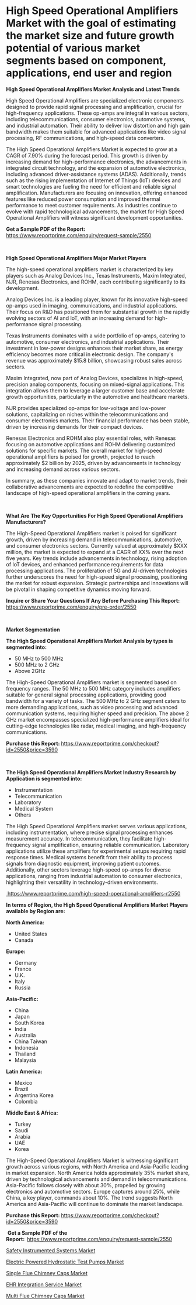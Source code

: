 <p><h1>High Speed Operational Amplifiers Market with the goal of estimating the market size and future growth potential of various market segments based on component, applications, end user and region</h1></p><p><strong>High Speed Operational Amplifiers Market Analysis and Latest Trends</strong></p>
<p><p>High Speed Operational Amplifiers are specialized electronic components designed to provide rapid signal processing and amplification, crucial for high-frequency applications. These op-amps are integral in various sectors, including telecommunications, consumer electronics, automotive systems, and industrial automation. Their ability to deliver low distortion and high gain bandwidth makes them suitable for advanced applications like video signal processing, RF communications, and high-speed data converters.</p><p>The High Speed Operational Amplifiers Market is expected to grow at a CAGR of 7.90% during the forecast period. This growth is driven by increasing demand for high-performance electronics, the advancements in integrated circuit technology, and the expansion of automotive electronics, including advanced driver-assistance systems (ADAS). Additionally, trends such as the rising implementation of Internet of Things (IoT) devices and smart technologies are fueling the need for efficient and reliable signal amplification. Manufacturers are focusing on innovation, offering enhanced features like reduced power consumption and improved thermal performance to meet customer requirements. As industries continue to evolve with rapid technological advancements, the market for High Speed Operational Amplifiers will witness significant development opportunities.</p></p>
<p><strong>Get a Sample PDF of the Report:&nbsp;</strong> <a href="https://www.reportprime.com/enquiry/request-sample/2550">https://www.reportprime.com/enquiry/request-sample/2550</a></p>
<p>&nbsp;</p>
<p><strong>High Speed Operational Amplifiers Major Market Players</strong></p>
<p><p>The high-speed operational amplifiers market is characterized by key players such as Analog Devices Inc., Texas Instruments, Maxim Integrated, NJR, Renesas Electronics, and ROHM, each contributing significantly to its development.</p><p>Analog Devices Inc. is a leading player, known for its innovative high-speed op-amps used in imaging, communications, and industrial applications. Their focus on R&D has positioned them for substantial growth in the rapidly evolving sectors of AI and IoT, with an increasing demand for high-performance signal processing.</p><p>Texas Instruments dominates with a wide portfolio of op-amps, catering to automotive, consumer electronics, and industrial applications. Their investment in low-power designs enhances their market share, as energy efficiency becomes more critical in electronic design. The company's revenue was approximately $15.8 billion, showcasing robust sales across sectors.</p><p>Maxim Integrated, now part of Analog Devices, specializes in high-speed, precision analog components, focusing on mixed-signal applications. This integration allows them to leverage a larger customer base and accelerate growth opportunities, particularly in the automotive and healthcare markets.</p><p>NJR provides specialized op-amps for low-voltage and low-power solutions, capitalizing on niches within the telecommunications and consumer electronics markets. Their financial performance has been stable, driven by increasing demands for their compact devices.</p><p>Renesas Electronics and ROHM also play essential roles, with Renesas focusing on automotive applications and ROHM delivering customized solutions for specific markets. The overall market for high-speed operational amplifiers is poised for growth, projected to reach approximately $2 billion by 2025, driven by advancements in technology and increasing demand across various sectors.</p><p>In summary, as these companies innovate and adapt to market trends, their collaborative advancements are expected to redefine the competitive landscape of high-speed operational amplifiers in the coming years.</p></p>
<p>&nbsp;</p>
<p><strong>What Are The Key Opportunities For High Speed Operational Amplifiers Manufacturers?</strong></p>
<p><p>The High-Speed Operational Amplifiers market is poised for significant growth, driven by increasing demand in telecommunications, automotive, and consumer electronics sectors. Currently valued at approximately $XXX million, the market is expected to expand at a CAGR of XX% over the next five years. Key trends include advancements in technology, rising adoption of IoT devices, and enhanced performance requirements for data processing applications. The proliferation of 5G and AI-driven technologies further underscores the need for high-speed signal processing, positioning the market for robust expansion. Strategic partnerships and innovations will be pivotal in shaping competitive dynamics moving forward.</p></p>
<p><strong>Inquire or Share Your Questions If Any Before Purchasing This Report:</strong> <a href="https://www.reportprime.com/enquiry/pre-order/2550">https://www.reportprime.com/enquiry/pre-order/2550</a></p>
<p>&nbsp;</p>
<p><strong>Market Segmentation</strong></p>
<p><strong>The High Speed Operational Amplifiers Market Analysis by types is segmented into:</strong></p>
<p><ul><li>50 MHz to 500 MHz</li><li>500 MHz to 2 GHz</li><li>Above 2GHz</li></ul></p>
<p><p>The High-Speed Operational Amplifiers market is segmented based on frequency ranges. The 50 MHz to 500 MHz category includes amplifiers suitable for general signal processing applications, providing good bandwidth for a variety of tasks. The 500 MHz to 2 GHz segment caters to more demanding applications, such as video processing and advanced communication systems, requiring higher speed and precision. The above 2 GHz market encompasses specialized high-performance amplifiers ideal for cutting-edge technologies like radar, medical imaging, and high-frequency communications.</p></p>
<p><strong>Purchase this Report:&nbsp;</strong><a href="https://www.reportprime.com/checkout?id=2550&price=3590">https://www.reportprime.com/checkout?id=2550&price=3590</a></p>
<p>&nbsp;</p>
<p><strong>The High Speed Operational Amplifiers Market Industry Research by Application is segmented into:</strong></p>
<p><ul><li>Instrumentation</li><li>Telecommunication</li><li>Laboratory</li><li>Medical System</li><li>Others</li></ul></p>
<p><p>The High Speed Operational Amplifiers market serves various applications, including instrumentation, where precise signal processing enhances measurement accuracy. In telecommunication, they facilitate high-frequency signal amplification, ensuring reliable communication. Laboratory applications utilize these amplifiers for experimental setups requiring rapid response times. Medical systems benefit from their ability to process signals from diagnostic equipment, improving patient outcomes. Additionally, other sectors leverage high-speed op-amps for diverse applications, ranging from industrial automation to consumer electronics, highlighting their versatility in technology-driven environments.</p></p>
<p><a href="https://www.reportprime.com/high-speed-operational-amplifiers-r2550">&nbsp;https://www.reportprime.com/high-speed-operational-amplifiers-r2550</a></p>
<p><strong>In terms of Region, the High Speed Operational Amplifiers Market Players available by Region are:</strong></p>
<p>
    <p> <strong> North America: </strong>
        <ul>
            <li>United States</li>
            <li>Canada</li>
        </ul>
        </p> 
    <p> <strong> Europe: </strong>
        <ul>
            <li>Germany</li>
            <li>France</li>
            <li>U.K.</li>
            <li>Italy</li>
            <li>Russia</li>
        </ul>
        </p> 
    <p> <strong> Asia-Pacific: </strong>
        <ul>
            <li>China</li>
            <li>Japan</li>
            <li>South Korea</li>
            <li>India</li>
            <li>Australia</li>
            <li>China Taiwan</li>
            <li>Indonesia</li>
            <li>Thailand</li>
            <li>Malaysia</li>
        </ul>
        </p> 
    <p> <strong> Latin America: </strong>
        <ul>
            <li>Mexico</li>
            <li>Brazil</li>
            <li>Argentina Korea</li>
            <li>Colombia</li>
        </ul>
        </p> 
    <p> <strong> Middle East & Africa: </strong>
        <ul>
            <li>Turkey</li>
            <li>Saudi</li>
            <li>Arabia</li>
            <li>UAE</li>
            <li>Korea</li>
        </ul>
    </p>
    </p>
<p><p>The High-Speed Operational Amplifiers Market is witnessing significant growth across various regions, with North America and Asia-Pacific leading in market expansion. North America holds approximately 35% market share, driven by technological advancements and demand in telecommunications. Asia-Pacific follows closely with about 30%, propelled by growing electronics and automotive sectors. Europe captures around 25%, while China, a key player, commands about 10%. The trend suggests North America and Asia-Pacific will continue to dominate the market landscape.</p></p>
<p><strong>Purchase this Report: </strong><a href="https://www.reportprime.com/checkout?id=2550&price=3590">https://www.reportprime.com/checkout?id=2550&price=3590</a></p>
<p>&nbsp;<strong>Get a Sample PDF of the Report:&nbsp;&nbsp;</strong><a href="https://www.reportprime.com/enquiry/request-sample/2550">https://www.reportprime.com/enquiry/request-sample/2550</a></p>
<p><strong></strong></p>
<p><p><a href="https://www.linkedin.com/pulse/market-insights-global-safety-instrumented-systems-forecast-v7dtf?trackingId=tZjVwGUIRW2ao5HqtlluTA%3D%3D">Safety Instrumented Systems Market</a></p><p><a href="https://issuu.com/reportprime-2/docs/electric-powered-hydrostatic-test-p_588d780c82e5e9">Electric Powered Hydrostatic Test Pumps Market</a></p><p><a href="https://www.linkedin.com/pulse/global-market-pulse-trends-growth-analysis-single-flue-brn6f?trackingId=f0eNiFyAScyLRhVexlCKQg%3D%3D">Single Flue Chimney Caps Market</a></p><p><a href="https://issuu.com/reportprime-2/docs/ehr-integration-service-market-size_9a794142147d1a">EHR Integration Service Market</a></p><p><a href="https://www.linkedin.com/pulse/multi-flue-chimney-caps-market-analysis-report-global-insights-7iecf?trackingId=pTMhvJuVTZiSEM1sTclHoQ%3D%3D">Multi Flue Chimney Caps Market</a></p></p>